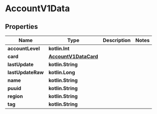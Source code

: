 
# AccountV1Data

## Properties
| Name | Type | Description | Notes |
| ------------ | ------------- | ------------- | ------------- |
| **accountLevel** | **kotlin.Int** |  |  |
| **card** | [**AccountV1DataCard**](AccountV1DataCard.md) |  |  |
| **lastUpdate** | **kotlin.String** |  |  |
| **lastUpdateRaw** | **kotlin.Long** |  |  |
| **name** | **kotlin.String** |  |  |
| **puuid** | **kotlin.String** |  |  |
| **region** | **kotlin.String** |  |  |
| **tag** | **kotlin.String** |  |  |



